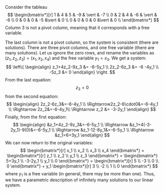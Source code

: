 Consider the tableau
$$
\begin{bmatrix*}[r]
1 & 4 & 5 & -9 & \vert & -7 \\
0 & 2 & 4 & -6 & \vert & -6 \\
0 & 0 & 0 & -5 &\vert & 0 \\
0 & 0 & 0 & 0 &\vert & 0 \\
\end{bmatrix*}
$$
Column 3 is not a pivot column, meaning that it corresponds with a free variable.

The last column is not a pivot column, so the system is consistent (there are solutions). There are three pivot columns, and one free variable (there are many solutions). Let us ignore the zero rows, and rename the variables as $(z_1,z_2,z_3)=(x_1,x_2,x_4)$ and the free variable $y_1=x_3$. We get a system:
$$
\left\{
\begin{align}
z_1+4z_2-9z_3 &= -6-5y_1 \\
2z_2-6z_3 &= -6 -4y_1 \\
-5z_3 &= 0
\end{align}
\right.
$$
From the last equation:
$$z_3=0$$
from the second equation:
$$ 
\begin{align}
2z_2-6z_3&=-6-4y_1 \\
\Rightarrow2z_2-6\cdot0&=-6-4y_1 \\
\Rightarrow 2z_2&=-6-4y_1\\
\Rightarrow z_2 &= -3-2y_1
\end{align}
$$
Finally, from the first equation:
$$ 
\begin{align}
&z_1+4z_2-9z_3&=-6-5y_1 \\
\Rightarrow &z_1+4(-3-2y_1)-9(0)&=-6-5y_1 \\
\Rightarrow &z_1-12-8y_1&=-6-5y_1 \\
\Rightarrow &z_1=6+3y_1
\end{align}
$$
We can now return to the original variables:
$$
\begin{bmatrix*}[r]
x_1 \\ x_2 \\ x_3 \\ x_4
\end{bmatrix*} = \begin{bmatrix*}[r]
z_1 \\ z_2 \\ y_1 \\ z_3
\end{bmatrix*} = \begin{bmatrix*}
5+3y_1 \\ -3-2y_1 \\ y_1 \\ 0
\end{bmatrix*} = \begin{bmatrix*}[r]
5 \\ -3 \\ 0 \\ 0
\end{bmatrix*} + y_1 \begin{bmatrix*}[r]
3 \\ -2 \\ 1 \\ 0
\end{bmatrix*}
$$
where $y_1$ is a free variable (in general, there may be more than one). Thus, we have a parametric description of infinitely many solutions to our linear system.